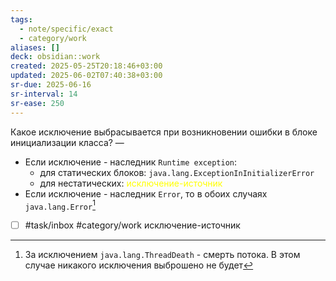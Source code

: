 ```yaml
---
tags:
  - note/specific/exact
  - category/work
aliases: []
deck: obsidian::work
created: 2025-05-25T20:18:46+03:00
updated: 2025-06-02T07:40:38+03:00
sr-due: 2025-06-16
sr-interval: 14
sr-ease: 250
---
```


Какое исключение выбрасывается при возникновении ошибки в блоке инициализации класса?
—
- Если исключение - наследник `Runtime exception`:
	- для статических блоков: `java.lang.ExceptionInInitializerError`
	- для нестатических: <font color="#ffff00">исключение-источник</font>
- Если исключение - наследник `Error`, то в обоих случаях `java.lang.Error`[^1]
- [ ] #task/inbox #category/work исключение-источник

[^1]: За исключением `java.lang.ThreadDeath` - смерть потока. В этом случае никакого исключения выброшено не будет
